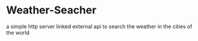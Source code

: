 # Weather-Seacher
a simple http server linked external api to search the weather in the cities of the world
